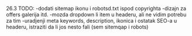 26.3
TODO:
-dodati sitemap ikonu i robotsd.txt ispod copyrighta
-dizajn za offers galerija itd.
-mozda dropdown li item u headeru, ali ne vidim potrebu za tim
-uradjenji meta keywords, description, ikonica i ostatak SEO-a u headeru, istraziti
da li jos nesto fali (sem sitemqap i robots)